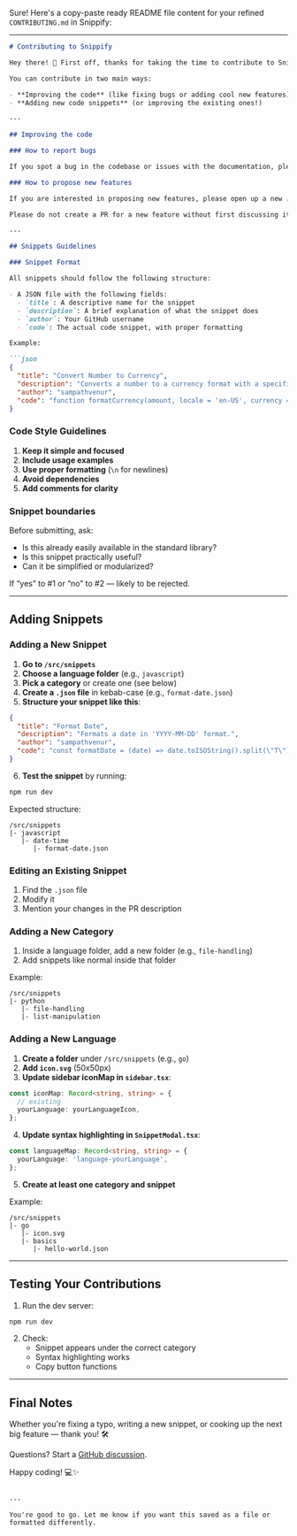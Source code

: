 Sure! Here's a copy-paste ready README file content for your refined `CONTRIBUTING.md` in Snippify:

---

```markdown
# Contributing to Snippify

Hey there! 👋 First off, thanks for taking the time to contribute to Snippify! ❤️

You can contribute in two main ways:

- **Improving the code** (like fixing bugs or adding cool new features)
- **Adding new code snippets** (or improving the existing ones!)

---

## Improving the code

### How to report bugs

If you spot a bug in the codebase or issues with the documentation, please open up a [GitHub issue](https://github.com/sampathvenur/Snippify/issues) detailing the problem before creating a PR. Once confirmed with maintainers, you can then create a PR.

### How to propose new features

If you are interested in proposing new features, please open up a new [GitHub discussion](https://github.com/sampathvenur/Snippify/discussions) with details for the proposed feature.

Please do not create a PR for a new feature without first discussing it with the maintainers. If you create a PR for a new feature without discussing it first, then your PR will be closed.

---

## Snippets Guidelines

### Snippet Format

All snippets should follow the following structure:

- A JSON file with the following fields:
  - `title`: A descriptive name for the snippet
  - `description`: A brief explanation of what the snippet does
  - `author`: Your GitHub username
  - `code`: The actual code snippet, with proper formatting

Example:

```json
{
  "title": "Convert Number to Currency",
  "description": "Converts a number to a currency format with a specific locale.",
  "author": "sampathvenur",
  "code": "function formatCurrency(amount, locale = 'en-US', currency = 'USD') {\n  return new Intl.NumberFormat(locale, {\n    style: 'currency',\n    currency: currency\n  }).format(amount);\n}\n\n// Usage:\nconsole.log(formatCurrency(1234.56)); // Output: $1,234.56"
}
```

### Code Style Guidelines

1. **Keep it simple and focused**
2. **Include usage examples**
3. **Use proper formatting** (`\n` for newlines)
4. **Avoid dependencies**
5. **Add comments for clarity**

### Snippet boundaries

Before submitting, ask:

- Is this already easily available in the standard library?
- Is this snippet practically useful?
- Can it be simplified or modularized?

If “yes” to #1 or “no” to #2 — likely to be rejected.

---

## Adding Snippets

### Adding a New Snippet

1. **Go to `/src/snippets`**
2. **Choose a language folder** (e.g., `javascript`)
3. **Pick a category** or create one (see below)
4. **Create a `.json` file** in kebab-case (e.g., `format-date.json`)
5. **Structure your snippet like this**:

```json
{
  "title": "Format Date",
  "description": "Formats a date in 'YYYY-MM-DD' format.",
  "author": "sampathvenur",
  "code": "const formatDate = (date) => date.toISOString().split(\"T\")[0];\n\n// Usage:\nconsole.log(formatDate(new Date())); // Output: '2024-12-10'"
}
```

6. **Test the snippet** by running:

```bash
npm run dev
```

Expected structure:

```
/src/snippets
|- javascript
   |- date-time
      |- format-date.json
```

### Editing an Existing Snippet

1. Find the `.json` file
2. Modify it
3. Mention your changes in the PR description

### Adding a New Category

1. Inside a language folder, add a new folder (e.g., `file-handling`)
2. Add snippets like normal inside that folder

Example:

```
/src/snippets
|- python
   |- file-handling
   |- list-manipulation
```

### Adding a New Language

1. **Create a folder** under `/src/snippets` (e.g., `go`)
2. **Add `icon.svg`** (50x50px)
3. **Update sidebar iconMap in `sidebar.tsx`**:

```ts
const iconMap: Record<string, string> = {
  // existing
  yourLanguage: yourLanguageIcon,
};
```

4. **Update syntax highlighting in `SnippetModal.tsx`**:

```ts
const languageMap: Record<string, string> = {
  yourLanguage: 'language-yourLanguage',
};
```

5. **Create at least one category and snippet**

Example:

```
/src/snippets
|- go
   |- icon.svg
   |- basics
      |- hello-world.json
```

---

## Testing Your Contributions

1. Run the dev server:

```bash
npm run dev
```

2. Check:
   - Snippet appears under the correct category
   - Syntax highlighting works
   - Copy button functions

---

## Final Notes

Whether you're fixing a typo, writing a new snippet, or cooking up the next big feature — thank you! 🛠️

Questions? Start a [GitHub discussion](https://github.com/sampathvenur/Snippify/discussions).

Happy coding! 💻✨
```

--- 

You're good to go. Let me know if you want this saved as a file or formatted differently.